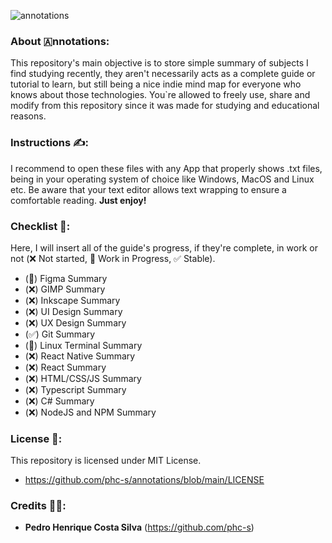 ![annotations](https://github.com/user-attachments/assets/340144a4-e68a-4653-bf45-70f8b51ea520)
### About 🇦nnotations:
This repository's main objective is to store simple summary of subjects I find studying recently, they aren't necessarily acts as a complete guide or tutorial to learn, but still being a nice indie mind map for everyone who knows about those technologies. You`re allowed to freely use, share and modify from this repository since it was made for studying and educational reasons.
### Instructions ✍️:
I recommend to open these files with any App that properly shows .txt files, being in your operating system of choice like Windows, MacOS and Linux etc. Be aware that your text editor allows text wrapping to ensure a comfortable reading. **Just enjoy!**
### Checklist 📝:

Here, I will insert all of the guide's progress, if they're complete, in work or not (❌ Not started, 🧱 Work in Progress, ✅ Stable).

+ (🧱) Figma Summary
+ (❌) GIMP Summary
+ (❌) Inkscape Summary
+ (❌) UI Design Summary
+ (❌) UX Design Summary
+ (✅) Git Summary
+ (🧱) Linux Terminal Summary
+ (❌) React Native Summary
+ (❌) React Summary
+ (❌) HTML/CSS/JS Summary
+ (❌) Typescript Summary
+ (❌) C# Summary
+ (❌) NodeJS and NPM Summary

### License 📕:
This repository is licensed under MIT License.
+ https://github.com/phc-s/annotations/blob/main/LICENSE
### Credits 👨‍💻:
- **Pedro Henrique Costa Silva** (https://github.com/phc-s) 
